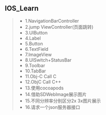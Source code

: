 ## IOS_Learn

> - 1.NavigationBarController
> - 2.jump ViewController(页面跳转)
> - 3.UIButton
> - 4.Label
> - 5.Button
> - 6.TextField
> - 7.ImageView
> - 8.UISwitch+StatusBar
> - 9.Toolbar
> - 10.TabBar
> - 11.Obj-C Call C
> - 12.ObjC  Call C++
> - 13.使用cocoapods
> - 14.借助SDWebImage展示图片
> - 15.不同分辨率分别区分2x 3x图片展示
> - 16.请求一个json服务器接口
